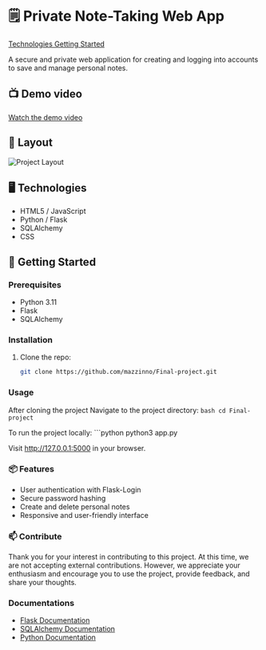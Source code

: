 # 🗒️ Private Note-Taking Web App

[Technologies Getting Started](#technologies-getting-started)

A secure and private web application for creating and logging into accounts to save and manage personal notes.

## 📺 Demo video

[Watch the demo video](https://youtu.be/WM9fRYHG_x4)

## 🎨 Layout

![Project Layout](https://drive.google.com/uc?export=view&id=1rkUCAMPakzu8saCYFSvukHbgkMusZnDW)

## 🖥️ Technologies

- HTML5 / JavaScript
- Python / Flask
- SQLAlchemy
- CSS

## 🚀 Getting Started

### Prerequisites

- Python 3.11
- Flask
- SQLAlchemy

### Installation

1. Clone the repo:
   ```bash
   git clone https://github.com/mazzinno/Final-project.git

### Usage

After cloning the project Navigate to the project directory:
    ```bash
    cd Final-project
    ```

To run the project locally:
    ```python
    python3 app.py

Visit http://127.0.0.1:5000 in your browser.

### 📦 Features
- User authentication with Flask-Login
- Secure password hashing
- Create and delete personal notes
- Responsive and user-friendly interface

### 📫 Contribute
Thank you for your interest in contributing to this project. At this time, we are not accepting external contributions. However, we appreciate your enthusiasm and encourage you to use the project, provide feedback, and share your thoughts.

### Documentations 

- [Flask Documentation](https://flask.palletsprojects.com/)
- [SQLAlchemy Documentation](https://docs.sqlalchemy.org/)
- [Python Documentation](https://docs.python.org/)